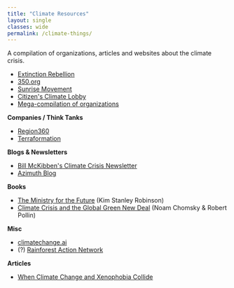 ```yaml
---
title: "Climate Resources"
layout: single
classes: wide
permalink: /climate-things/
---
```

A compilation of organizations, articles and websites about the climate crisis. 

- [Extinction Rebellion](https://rebellion.global/)
- [350.org](https://350.org/)
- [Sunrise Movement](https://www.sunrisemovement.org/)
- [Citizen's Climate Lobby](https://citizensclimatelobby.org/)
- [Mega-compilation of organizations](http://www.ourcommonearth.org/more-organizations.html?mc_cid=d79d68e523&mc_eid=368e51e9e7)

**Companies / Think Tanks**
- [Region360](https://region360.org/)
- [Terraformation](https://www.terraformation.com/)

<!-- **Art & Music**
- Raye Zaragoza (https://www.rayezaragoza.com/) -->

**Blogs & Newsletters**
- [Bill McKibben's Climate Crisis Newsletter](https://www.newyorker.com/news/annals-of-a-warming-planet/welcome-to-the-climate-crisis-newsletter)
- [Azimuth Blog](https://www.azimuthproject.org/)


**Books**
- [The Ministry for the Future](https://www.barnesandnoble.com/w/the-ministry-for-the-future-kim-stanley-robinson/1136401711?ean=9780316591690) (Kim Stanley Robinson)
- [Climate Crisis and the Global Green New Deal](https://www.penguinrandomhouse.com/books/646903/climate-crisis-and-the-global-green-new-deal-by-noam-chomsky-and-robert-pollin-in-conversation-with-cj-polychroniou/) (Noam Chomsky & Robert Pollin)

**Misc**
- [climatechange.ai](https://www.climatechange.ai/)
- (?) [Rainforest Action Network](https://www.ran.org/campaign/support-communities/)

**Articles**
- [When Climate Change and Xenophobia Collide](https://www.newyorker.com/news/dispatch/when-climate-change-and-xenophobia-collide)